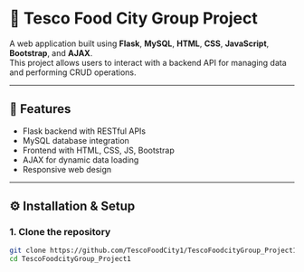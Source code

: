 # 🏪 Tesco Food City Group Project

A web application built using **Flask**, **MySQL**, **HTML**, **CSS**, **JavaScript**, **Bootstrap**, and **AJAX**.  
This project allows users to interact with a backend API for managing data and performing CRUD operations.

---

## 🚀 Features
- Flask backend with RESTful APIs  
- MySQL database integration  
- Frontend with HTML, CSS, JS, Bootstrap  
- AJAX for dynamic data loading  
- Responsive web design  

---

## ⚙️ Installation & Setup

### 1. Clone the repository
```bash
git clone https://github.com/TescoFoodCity1/TescoFoodcityGroup_Project1.git
cd TescoFoodcityGroup_Project1


